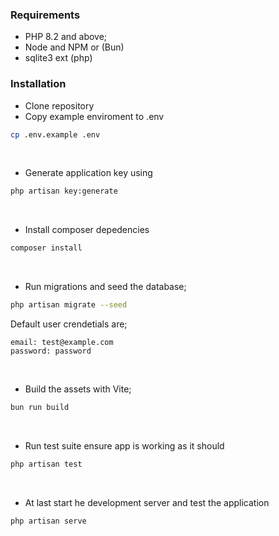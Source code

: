 ### Requirements

-   PHP 8.2 and above;
-   Node and NPM or (Bun)
-   sqlite3 ext (php)

### Installation

-   Clone repository
-   Copy example enviroment to .env

```bash
cp .env.example .env
```

<br>

-   Generate application key using

```bash
php artisan key:generate
```
<br>

-   Install composer depedencies

```bash
composer install
```

<br>

-   Run migrations and seed the database;

```bash
php artisan migrate --seed
```

Default user crendetials are;

```
email: test@example.com
password: password
```

<br>

-   Build the assets with Vite;

```bash
bun run build
```

<br>

-   Run test suite ensure app is working as it should

```bash
php artisan test
```

<br>

-   At last start he development server and test the application

```bash
php artisan serve
```
